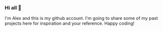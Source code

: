 ### Hi all 👋

I'm Alex and this is my github account. I'm going to share some of my past projects here for inspiration and your reference. Happy coding!
